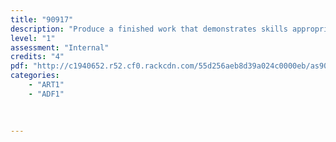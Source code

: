 ```yaml
---
title: "90917"
description: "Produce a finished work that demonstrates skills appropriate to cultural conventions"
level: "1"
assessment: "Internal"
credits: "4"
pdf: "http://c1940652.r52.cf0.rackcdn.com/55d256aeb8d39a024c0000eb/as90917.pdf"
categories:
    - "ART1"
    - "ADF1"
    
    
    
---
```

